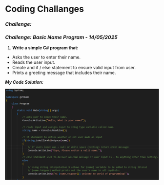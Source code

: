 # Coding Challanges

### ***Challenge:***

### ***Challenge: Basic Name Program - 14/05/2025***

1. **Write a simple C# program that:**
- Asks the user to enter their name.
- Reads the user input.
- Create and if / else statement to ensure valid input from user.
- Prints a greeting message that includes their name.

***My Code Solution:***

![screenshot](Basic-NameProgram/Solution.png)

